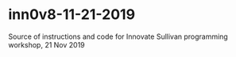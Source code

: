 # inn0v8-11-21-2019
Source of instructions and code for Innovate Sullivan programming workshop, 21 Nov 2019
